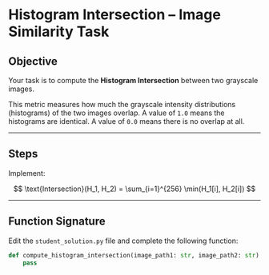 # Histogram Intersection – Image Similarity Task

## Objective

Your task is to compute the **Histogram Intersection** between two grayscale images.

This metric measures how much the grayscale intensity distributions (histograms) of the two images overlap. A value of `1.0` means the histograms are identical. A value of `0.0` means there is no overlap at all.

---

## Steps

Implement:

$$
\text{Intersection}(H_1, H_2) = \sum_{i=1}^{256} \min(H_1[i], H_2[i])
$$

---

## Function Signature

Edit the `student_solution.py` file and complete the following function:

```python
def compute_histogram_intersection(image_path1: str, image_path2: str) -> float:
    pass
